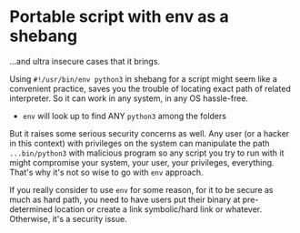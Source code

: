 # Portable script with env as a shebang

...and ultra insecure cases that it brings.

Using `#!/usr/bin/env python3` in shebang for a script might seem like a convenient practice, saves you the trouble of locating exact path of related interpreter. So it can work in any system, in any OS hassle-free.

-   `env` will look up to find ANY `python3` among the folders

But it raises some serious security concerns as well. Any user (or a hacker in this context) with privileges on the system can manipulate the path `...bin/python3` with malicious program so any script you try to run with it might compromise your system, your user, your privileges, everything. That's why it's not so wise to go with `env` approach.

If you really consider to use `env` for some reason, for it to be secure as much as hard path, you need to have users put their binary at pre-determined location or create a link symbolic/hard link or whatever. Otherwise, it's a security issue.
